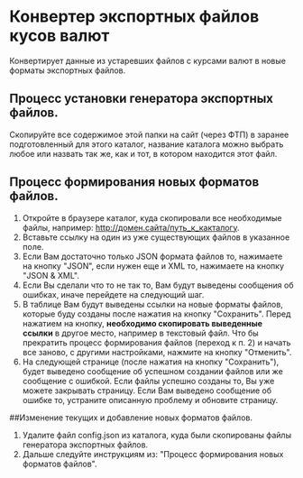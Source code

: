 Конвертер экспортных файлов кусов валют
=============

Конвертирует данные из устаревших файлов с курсами валют в новые форматы экспортных файлов.

## Процесс установки генератора экспортных файлов.

Скопируйте все содержимое этой папки на сайт (через ФТП) в заранее подготовленный для этого каталог, название каталога можно выбрать любое или назвать так же, как и тот, в котором находится этот файл.

## Процесс формирования новых форматов файлов.

1. Откройте в браузере каталог, куда скопировали все необходимые файлы, например: http://домен.сайта/путь_к_какталогу.
2. Вставьте ссылку на один из уже существующих файлов в указанное поле.
3. Если Вам достаточно только JSON формата файлов то, нажимаете на кнопку "JSON", если нужен еще и XML то, нажимаете на кнопку "JSON & XML".
4. Если Вы сделали что то не так то, Вам будут выведены сообщения об ошибках, иначе перейдете на следующий шаг.
5. В таблице Вам будут выведены ссылки на новые форматы файлов, которые буду созданы после нажатия на кнопку "Сохранить". Перед нажатием на кнопку, **необходимо скопировать выведенные ссылки** в другое место, например в текстовый файл. Что бы прекратить процесс формирования файлов (переход к п. 2) и начать все заново, с другими настройками, нажмите на кнопку "Отменить".
6. На следующей странице (после нажатия на кнопку "Сохранить"), будет выведено сообщение об успешном создании файлов или же сообщение с ошибкой. Если файлы успешно созданы то, Вы уже можете закрывать страницу. Если Вам выведено сообщение об ошибке то, устраните описанную проблему и обновите страницу.

##Изменение текущих и добавление новых форматов файлов.

1. Удалите файл config.json из каталога, куда были скопированы файлы генератора экспортных файлов.
2. Дальше следуйте инструкциям из: "Процесс формирования новых форматов файлов".